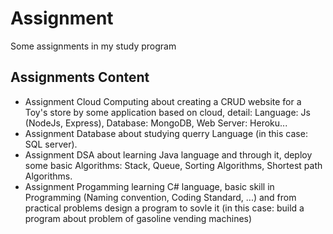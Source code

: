 # Assignment
Some assignments in my study program

## Assignments Content

* Assignment Cloud Computing about creating a CRUD website for a Toy's store by some application based on cloud, detail: Language: Js (NodeJs, Express), Database: MongoDB, Web Server: Heroku...
* Assignment Database about studying querry Language (in this case: SQL server).
* Assignment DSA about learning Java language and through it, deploy some basic Algorithms: Stack, Queue, Sorting Algorithms, Shortest path Algorithms.
* Assignment Progamming learning C# language, basic skill in Programming (Naming convention, Coding Standard, ...) and from practical problems design a program to sovle it (in this case: build a program about problem of gasoline vending machines)
